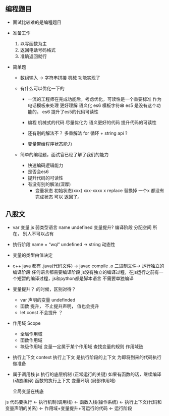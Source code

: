 ## 编程题目
  - 面试比较难的是编程题目
  - 准备工作
    1. 以写函数为主
    2. 返回电话号码格式
    3. 准确返回就行

  - 简单题
    - 数组输入 -> 字符串拼接      机械
    功能实现了
    - 有什么可以优化一下的
      - 一流的工程师在完成功能后，考虑优化，可读性是一个重要标准
      作为电话模板来处理 更好理解     语义化
      es6 模板字符串 es5 是没有这个功能的。 es6 提升了es5的代码可读性
      - 编程 机械式的代码 尽量优化为 语义更好的代码 提升代码的可读性
      - 还有别的解法不？ 多重解法
        for 循环 + string api ?

      - 变量带给程序状态能力

    - 简单的编程题，面试官已经了解了我们的能力
      - 快速编码逻辑能力
      - 是否会es6
      - 提升代码的可读性
      - 有没有别的解法(深厚)
        - 变量状态
          初始状态(xxx) xxx-xxxx
          x replace 替换掉
          一个x 都没有 完成状态 可以 返回了。

## 八股文
  - var 变量 js 弱类型语言
    name undefined  变量提升? 编译阶段
    分配空间 所在， 别人不可以占有
  - 执行阶段 name = “wql”
    undefined -> string 动态性
  - 变量的类型由值决定
  - c++ java 都有 .java(代码文件) -> javac compile .o 二进制文件-> 运行独立的编译阶段
   任何语言都需要编译阶段
    js没有独立的编译过程，在js运行之前有一个短暂的编译过程，js和python都是脚本语言 不需要单独编译

 - 变量提升？ 的时候，区别对待？
   - var 声明的变量 undefinded
   - 函数 提升， 不止提升声明， 值也会提升
   - let const  不会提升 ？ 
  
  - 作用域 Scope
    - 全局作用域
    - 函数作用域
    - 块级作用域
     变量一定属于某个作用域
     查找变量的规则  作用域链

  - 执行上下文 context
    执行上下文 是执行阶段的上下文 为即将到来的代码执行做准备
  - 属于调用栈
    js 执行的底层机制         (正常运行的关键)
    如果有函数的话，继续编译   (动态编译)
    函数的执行上下文 变量环境  (局部作用域)

    全局变量在栈底

js 代码要执行 <- 执行机制(调用栈) <- 函数入栈(操作系统) <- 执行上下文(代码和变量声明的关系) <- 作用域+变量提升+可运行的代码 <- 运行阶段